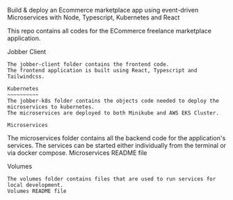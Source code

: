 Build & deploy an Ecommerce marketplace app using event-driven Microservices with Node, Typescript, Kubernetes and React

This repo contains all codes for the ECommerce freelance marketplace application.

Jobber Client
~~~~~~~~~~~~~
The jobber-client folder contains the frontend code.
The frontend application is built using React, Typescript and Tailwindcss.

Kubernetes
~~~~~~~~~~
The jobber-k8s folder contains the objects code needed to deploy the microservices to kubernetes.
The microservices are deployed to both Minikube and AWS EKS Cluster.

Microservices
~~~~~~~~~~~~~
The microservices folder contains all the backend code for the application's services.
The services can be started either individually from the terminal or via docker compose.
Microservices README file

Volumes
~~~~~~~
The volumes folder contains files that are used to run services for local development.
Volumes README file
